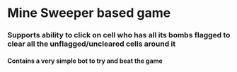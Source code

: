 # Mine Sweeper based game

### Supports ability to click on cell who has all its bombs flagged to clear all the unflagged/uncleared cells around it

#### Contains a very simple bot to try and beat the game
